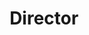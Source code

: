 ---
name: JS Bamrah CBE
photo: '/img/JS.jpg'
title: Director
bio: Dr JS Bamrah FRCPsych CBE is a senior consultant psychiatrist at Greater Manchester Mental Health NHS Foundation Trust (GMMH), an Honorary Reader at the University of Manchester and Chair of the British Association of Phyisicans of Indian Origin. He is a past President of the Section of Psychiatry, Manchester Medical Society and past Chair of the BMA’s Psychiatric committee.
---